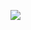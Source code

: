 [![](https://mermaid.ink/img/pako:eNrtVU1v00AQ_SujveRAWtV10iY-VEJUrZAoIAoXlMvWniRL17thP6KWqv-FY3PnH_iPMetNHKe4FYgLB3yI7Nn3Zt6-mezesVwXyDJm8atHleOp4DPDy4kCenjutIFPTkhhuUNvYjj-tsJ7JycvLm-tqx5KzOBMe6MESISpyOcCDRQ9VM5UK4zMDTTQziIkgzfCtSgRuF7cI-A2_QdUSy0QJIeZEZI4QgknuPw1-3m9nsF5tVLVg2lxIjSuE_AVSul3kWghj1EbwS-nQRufYZDT2ny2Xmkrmqi1gdLBBRkMuVZWb8o-UtlY8M4v68qNbwtyEiz3S5xxU1AgqCIfrZeOO7vNJrVewPuAJoXUSBCuWhnuhFZbUPeOT7HkqqjLKk2VJFQrSr5LW6PbvFdc5vQCVqvfILaa0fTvuYKNzg3rAh1U3-FL2GNwoebYXVKXp5eNeyB7NQkKrix4tTtqm-fpLje6N2naDa9z0ue6z0HqM51AVWw_mq1uR_y1mmpTIgS-7HHvdEkiAK0D6_gV5dceuHMolAtVpSgFrRe9bTHbMWqPd_QRTSlUKIE31Sr3UWQkorQYR5eOg8VckJTO4W38Cqrrv6GwISMpQzPleSf__7g-7eIOk8NSWM_rlpE5XV7-6dH0_GSG562mWTJiNnegp9CSdlqtJBdhxukw_yHrQQwHezwtO2fvn570RmB8vTLIr_82Geuzkta5KOhSvQvhCXNzLHHCMnotuLmesIm6J1zY7eWtylnmjMc-M9rP5iybcvrr9ZlfFFRvfR030QVXn7XefmMh6Iq-iHd4fZXXGJbdsRuWJaPj_TRJk_HR4CgdDpPxsM9uWTYa7A_SNBkO0uODg2Eyuu-zb3XSg_3jo1EySMcUHB-Ohoej-5_DqcQy?type=png)](https://mermaid.live/edit#pako:eNrtVU1v00AQ_SujveRAWtV10iY-VEJUrZAoIAoXlMvWniRL17thP6KWqv-FY3PnH_iPMetNHKe4FYgLB3yI7Nn3Zt6-mezesVwXyDJm8atHleOp4DPDy4kCenjutIFPTkhhuUNvYjj-tsJ7JycvLm-tqx5KzOBMe6MESISpyOcCDRQ9VM5UK4zMDTTQziIkgzfCtSgRuF7cI-A2_QdUSy0QJIeZEZI4QgknuPw1-3m9nsF5tVLVg2lxIjSuE_AVSul3kWghj1EbwS-nQRufYZDT2ny2Xmkrmqi1gdLBBRkMuVZWb8o-UtlY8M4v68qNbwtyEiz3S5xxU1AgqCIfrZeOO7vNJrVewPuAJoXUSBCuWhnuhFZbUPeOT7HkqqjLKk2VJFQrSr5LW6PbvFdc5vQCVqvfILaa0fTvuYKNzg3rAh1U3-FL2GNwoebYXVKXp5eNeyB7NQkKrix4tTtqm-fpLje6N2naDa9z0ue6z0HqM51AVWw_mq1uR_y1mmpTIgS-7HHvdEkiAK0D6_gV5dceuHMolAtVpSgFrRe9bTHbMWqPd_QRTSlUKIE31Sr3UWQkorQYR5eOg8VckJTO4W38Cqrrv6GwISMpQzPleSf__7g-7eIOk8NSWM_rlpE5XV7-6dH0_GSG562mWTJiNnegp9CSdlqtJBdhxukw_yHrQQwHezwtO2fvn570RmB8vTLIr_82Geuzkta5KOhSvQvhCXNzLHHCMnotuLmesIm6J1zY7eWtylnmjMc-M9rP5iybcvrr9ZlfFFRvfR030QVXn7XefmMh6Iq-iHd4fZXXGJbdsRuWJaPj_TRJk_HR4CgdDpPxsM9uWTYa7A_SNBkO0uODg2Eyuu-zb3XSg_3jo1EySMcUHB-Ohoej-5_DqcQy)
